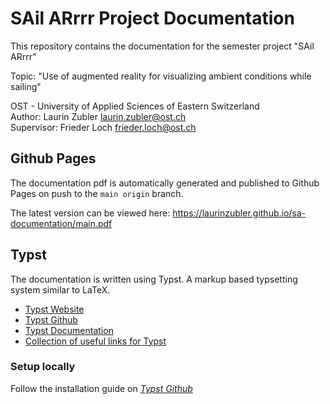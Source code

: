 # SAil ARrrr Project Documentation
This repository contains the documentation for the semester project "SAil ARrrr"

Topic: "Use of augmented reality for visualizing ambient conditions while sailing"

OST - University of Applied Sciences of Eastern Switzerland  
Author: Laurin Zubler [laurin.zubler@ost.ch](mailto:laurin.zubler@ost.ch)  
Supervisor: Frieder Loch [frieder.loch@ost.ch](mailto:frieder.loch@ost.ch)

## Github Pages
The documentation pdf is automatically generated and published to Github Pages on push to the `main origin` branch. 

The latest version can be viewed here: https://laurinzubler.github.io/sa-documentation/main.pdf


## Typst
The documentation is written using Typst. A markup based typsetting system similar to LaTeX.
- [Typst Website](https://typst.app/)
- [Typst Github](https://github.com/typst/typst)
- [Typst Documentation](https://typst.app/docs/reference/syntax/)
- [Collection of useful links for Typst](https://github.com/qjcg/awesome-typst)

### Setup locally
Follow the installation guide on _[Typst Github](https://github.com/typst/typst#installation)_
